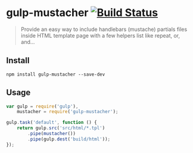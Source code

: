 # gulp-mustacher [![Build Status](https://travis-ci.org/sixertoy/gulp-mustacher.svg?branch=master)](https://travis-ci.org/sixertoy/gulp-mustacher)

> Provide an easy way to include handlebars (mustache) partials files inside HTML template page with a few helpers list like repeat, or, and...


## Install

```
npm install gulp-mustacher --save-dev
```


## Usage

```js
var gulp = require('gulp'),
    mustacher = require('gulp-mustacher');

gulp.task('default', function () {
    return gulp.src('src/html/*.tpl')
        .pipe(mustacher())
        .pipe(gulp.dest('build/html'));
});
```

[license-img]: http://img.shields.io/badge/license-MIT-blue.svg?style=flat-square
[license-url]: LICENSE-MIT

[coverall-url]: https://coveralls.io/r/sixertoy/grunt-mustacher
[coverall-img]: https://img.shields.io/coveralls/sixertoy/grunt-mustacher.svg?style=flat-square

[npm-url]: https://npmjs.org/package/grunt-mustacher
[npm-version-img]: http://img.shields.io/npm/v/grunt-mustacher.svg?style=flat-square
[npm-downloads-img]: http://img.shields.io/npm/dm/grunt-mustacher.svg?style=flat-square

[travis-url]: https://travis-ci.org/sixertoy/grunt-mustacher
[travis-img]: http://img.shields.io/travis/sixertoy/grunt-mustacher.svg?style=flat-square
